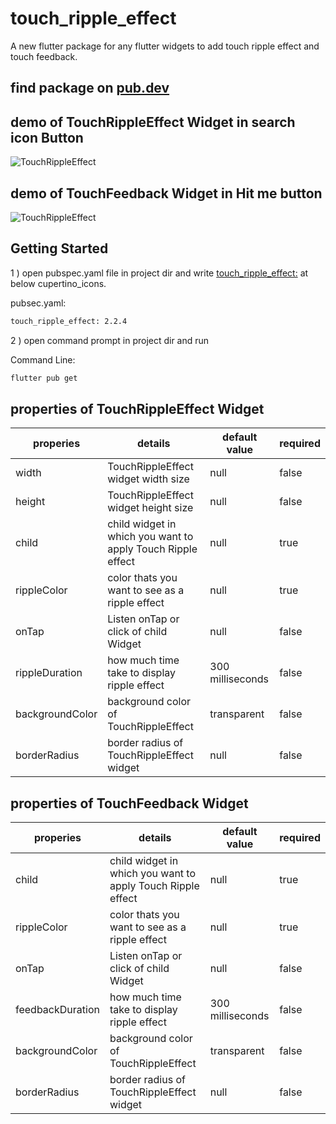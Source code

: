 # touch_ripple_effect

A new flutter package for any flutter widgets to add touch ripple effect and touch feedback.

## find package on [pub.dev](https://pub.dev/packages?q=touch_ripple_effect)

## demo of TouchRippleEffect Widget in search icon Button

![TouchRippleEffect](./screenshots/touch_ripple_effect.gif)

## demo of TouchFeedback Widget in Hit me button

![TouchRippleEffect](./screenshots/touch_feedback.gif)

## Getting Started

1 ) open pubspec.yaml file in project dir and write [touch_ripple_effect:](https://github.com/Adityapanther/flutter-touch-ripple-effect) at below cupertino_icons.

pubsec.yaml:

```bash
touch_ripple_effect: 2.2.4
```

2 ) open command prompt in project dir and run

Command Line:

```bash
flutter pub get
```

## properties of TouchRippleEffect Widget

properies | details| default value|required|
---|---|---|---
width| TouchRippleEffect widget width size| null| false
height| TouchRippleEffect widget height size| null| false
child| child widget in which you want to apply Touch Ripple effect| null| true
rippleColor| color thats you want to see as a ripple effect| null | true
onTap| Listen onTap or click of child Widget| null| false
rippleDuration| how much time take to display ripple effect| 300 milliseconds| false
backgroundColor| background color of TouchRippleEffect| transparent| false
borderRadius|border radius of TouchRippleEffect widget| null| false

## properties of TouchFeedback Widget

properies | details| default value|required|
---|---|---|---
child| child widget in which you want to apply Touch Ripple effect| null| true
rippleColor| color thats you want to see as a ripple effect| null | true
onTap| Listen onTap or click of child Widget| null| false
feedbackDuration| how much time take to display ripple effect| 300 milliseconds| false
backgroundColor| background color of TouchRippleEffect| transparent| false
borderRadius|border radius of TouchRippleEffect widget| null| false
